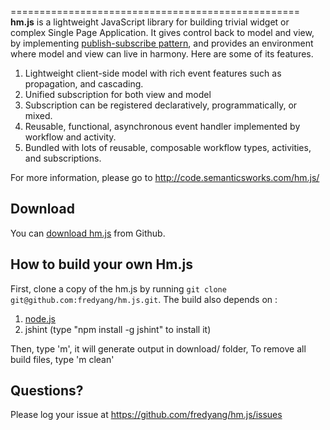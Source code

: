 ==================================================
**hm.js** is a lightweight JavaScript library for building trivial widget or complex
Single Page Application. It gives control back to model and view, by implementing <a
href="http://en.wikipedia.org/wiki/Publish%E2%80%93subscribe_pattern">publish-subscribe
pattern</a>, and provides an environment where model and view can live in
harmony. Here are some of its features.


1. Lightweight client-side model with rich event features such as propagation, and cascading.
2. Unified subscription for both view and model
3. Subscription can be registered declaratively, programmatically, or mixed.
4. Reusable, functional, asynchronous event handler implemented by workflow and	activity.
5. Bundled with lots of reusable, composable workflow types, activities, and subscriptions.

For more information, please go to http://code.semanticsworks.com/hm.js/


Download
---------------------------
You can [download hm.js](https://github.com/fredyang/Hm.js/tree/master/download) from Github.

How to build your own Hm.js
----------------------------

First, clone a copy of the hm.js by running `git clone git@github.com:fredyang/hm.js.git`.
The build also depends on :

1. <a href="http://nodejs.org/">node.js</a>
2. jshint (type "npm install -g jshint" to install it)

 Then, type 'm', it will generate output in download/ folder,
To remove all build files, type 'm clean'


Questions?
----------
Please log your issue at https://github.com/fredyang/hm.js/issues